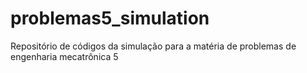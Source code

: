 # problemas5_simulation
Repositório de códigos da simulação para a matéria de problemas de engenharia mecatrônica 5

